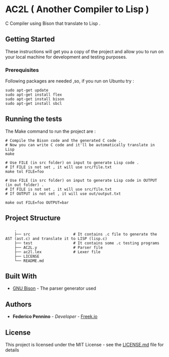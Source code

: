 # AC2L ( Another Compiler to Lisp )

C Compiler using Bison that translate to Lisp .

## Getting Started

These instructions will get you a copy of the project and allow you to run on your local machine for development and testing purposes.

### Prerequisites

Following packages are needed ,so, if you run on Ubuntu try :

```
sudo apt-get update
sudo apt-get install flex
sudo apt-get install bison
sudo apt-get install sbcl
```

## Running the tests

The Make command to run the project are :

```
# Compile the Bison code and the generated C code .
# Now you can write C code and it'll be automatically translate in Lisp
make

# Use FILE (in src folder) on input to generate Lisp code .
# If FILE is not set , it will use src/file.txt
make tol FILE=foo

# Use FILE (in src folder) on input to generate Lisp code in OUTPUT (in out folder) .
# If FILE is not set , it will use src/file.txt
# If OUTPUT is not set , it will use out/output.txt

make out FILE=foo OUTPUT=bar
```

## Project Structure


```
    .
    ├── src                   # It contains .c file to generate the AST (ast.c) and translate it to LISP (lisp.c)
    ├── test                  # It contains some .c testing programs
    ├── AC2L.y                # Parser file
    ├── ac2l.lex              # Lexer file
    ├── LICENSE
    └── README.md
```


## Built With

* [GNU Bison](https://www.gnu.org/) - The parser generator used

## Authors

* **Federico Pennino** - *Developer* - [Freek.io](https://freek.io/)

## License

This project is licensed under the MIT License - see the [LICENSE.md](LICENSE.md) file for details
